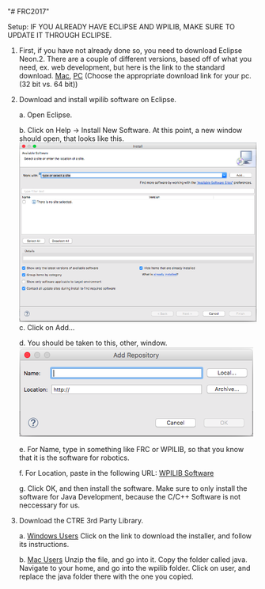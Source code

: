 "# FRC2017" 

Setup:
IF YOU ALREADY HAVE ECLIPSE AND WPILIB, MAKE SURE TO UPDATE IT THROUGH ECLIPSE.
1. First, if you have not already done so, you need to download Eclipse Neon.2. There are a couple of different versions, based off of what you need, ex. web development, but here is the link to the standard download. [Mac](https://www.eclipse.org/downloads/download.php?file=/oomph/epp/neon/R2a/eclipse-inst-mac64.tar.gz), [PC](http://www.eclipse.org/downloads/packages/eclipse-ide-java-developers/neon2) (Choose the appropriate download link for your pc. (32 bit vs. 64 bit))

2. Download and install wpilib software on Eclipse.

    a. Open Eclipse.

    b. Click on Help -> Install New Software. At this point, a new window should open, that looks like this. ![Alt text](InstallNewSoftware.png?raw=true "Install New Software")
    c. Click on Add... 

    d. You should be taken to this, other, window. 
    ![Alt text](AddSoftware.png?raw=true "Add Software")

    e. For Name, type in something like FRC or WPILIB, so that you know that it is the software for robotics.

    f. For Location, paste in the following URL: [WPILIB Software](http://first.wpi.edu/FRC/roborio/release/eclipse/)

    g. Click OK, and then install the software. Make sure to only install the software for Java Development, because the C/C++ Software is not neccessary for us.
3. Download the CTRE 3rd Party Library.

    a. [Windows Users](http://www.ctr-electronics.com/downloads/installers/CTRE%20Toolsuite%20v4.4.1.8.zip) Click on the link to download the installer, and follow its instructions.

    b. [Mac Users](http://www.ctr-electronics.com//downloads/lib/CTRE_FRCLibs_NON-WINDOWS.zip) Unzip the file, and go into it. Copy the folder called java. Navigate to your home, and go into the wpilib folder. Click on user, and replace the java folder there with the one you copied.
    
